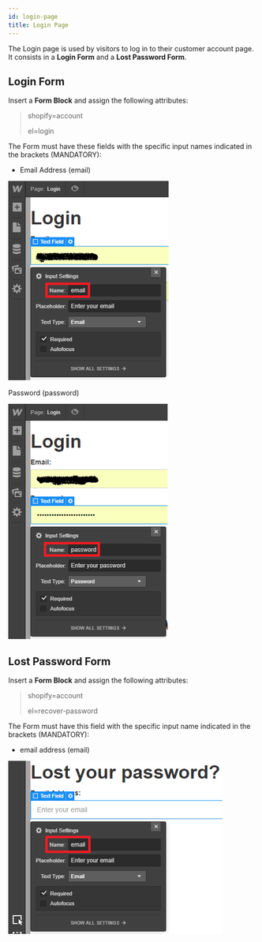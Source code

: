 ```yaml
---
id: login-page
title: Login Page
---
```


The Login page is used by visitors to log in to their customer account page.
It consists in a **Login Form** and a **Lost Password Form**. 

## Login Form
Insert a **Form Block** and assign the following attributes:

> shopify=account
>
> el=login

The Form must have these fields with the specific input names indicated in the brackets (MANDATORY):

- Email Address (email)

![](assets/login1.png)

Password (password)

![](assets/login2.png)


## Lost Password Form
Insert a **Form Block** and assign the following attributes:

> shopify=account
>
> el=recover-password

The Form must have this field with the specific input name indicated in the brackets (MANDATORY):

- email address (email)

![](assets/login3.png)

